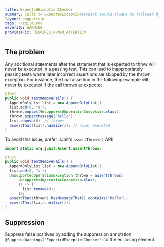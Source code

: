 ```yaml
---
title: ExpectedExceptionChecker
summary: Calls to ExpectedException#expect should always be followed by exactly one statement.
layout: bugpattern
tags: FragileCode
severity: WARNING
providesFix: REQUIRES_HUMAN_ATTENTION
---
```


<!--
*** AUTO-GENERATED, DO NOT MODIFY ***
To make changes, edit the @BugPattern annotation or the explanation in docs/bugpattern.
-->

## The problem
Any additional statements after the statement that is expected to throw will
never be executed in a passing test. This can lead to inappropriately passing
tests where later incorrect assertions are skipped by the thrown exception. For
instance, the final assertion in the following example will never be executed if
the call throws as expected.

```java
@Test
public void testRemoveFails() {
  AppendOnlyList list = new AppendOnlyList();
  list.add(0, "a");
  thrown.expect(UnsupportedOperationException.class);
  thrown.expectMessage("hello");
  list.remove(0); // throws
  assertThat(list).hasSize(1); // never executed
}
```

To avoid this issue, prefer JUnit's `assertThrows()` API:

```java
import static org.junit.Assert.assertThrows;

@Test
public void testRemoveFails() {
  AppendOnlyList list = new AppendOnlyList();
  list.add(0, "a");
  UnsupportedOperationException thrown = assertThrows(
      UnsupportedOperationException.class,
      () -> {
        list.remove(0);
      });
  assertThat(thrown).hasMessageThat().contains("hello");
  assertThat(list).hasSize(1);
}
```

[`ExpectedException`]: http://junit.org/junit4/javadoc/latest/org/junit/rules/ExpectedException.html

## Suppression
Suppress false positives by adding the suppression annotation `@SuppressWarnings("ExpectedExceptionChecker")` to the enclosing element.
